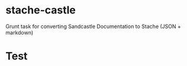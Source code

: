 # stache-castle
Grunt task for converting Sandcastle Documentation to Stache (JSON + markdown)


# Test
